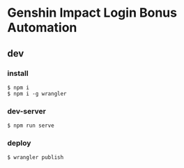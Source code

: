 # Genshin Impact Login Bonus Automation

## dev

### install

```shell
$ npm i
$ npm i -g wrangler
```

### dev-server

```shell
$ npm run serve
```

### deploy

```shell
$ wrangler publish
```
